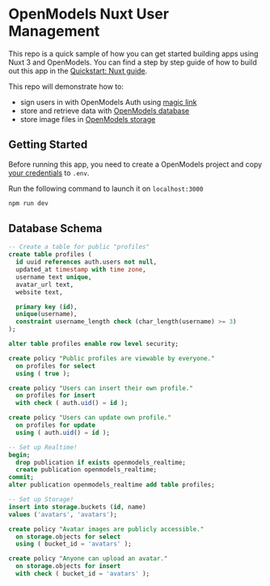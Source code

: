 # OpenModels Nuxt User Management

This repo is a quick sample of how you can get started building apps using Nuxt 3 and OpenModels. You can find a step by step guide of how to build out this app in the [Quickstart: Nuxt  guide](https://openmodels.io/docs/guides/with-nuxt-3). 

This repo will demonstrate how to:
- sign users in with OpenModels Auth using [magic link](https://openmodels.io/docs/reference/dart/auth-signin#sign-in-with-magic-link)
- store and retrieve data with [OpenModels database](https://openmodels.io/docs/guides/database)
- store image files in [OpenModels storage](https://openmodels.io/docs/guides/storage)

## Getting Started

Before running this app, you need to create a OpenModels project and copy [your credentials](https://openmodels.io/docs/guides/with-nuxt-3#get-the-api-keys) to `.env`. 

Run the following command to launch it on `localhost:3000`
```bash
npm run dev
```

## Database Schema

```sql
-- Create a table for public "profiles"
create table profiles (
  id uuid references auth.users not null,
  updated_at timestamp with time zone,
  username text unique,
  avatar_url text,
  website text,

  primary key (id),
  unique(username),
  constraint username_length check (char_length(username) >= 3)
);

alter table profiles enable row level security;

create policy "Public profiles are viewable by everyone."
  on profiles for select
  using ( true );

create policy "Users can insert their own profile."
  on profiles for insert
  with check ( auth.uid() = id );

create policy "Users can update own profile."
  on profiles for update
  using ( auth.uid() = id );

-- Set up Realtime!
begin;
  drop publication if exists openmodels_realtime;
  create publication openmodels_realtime;
commit;
alter publication openmodels_realtime add table profiles;

-- Set up Storage!
insert into storage.buckets (id, name)
values ('avatars', 'avatars');

create policy "Avatar images are publicly accessible."
  on storage.objects for select
  using ( bucket_id = 'avatars' );

create policy "Anyone can upload an avatar."
  on storage.objects for insert
  with check ( bucket_id = 'avatars' );
```